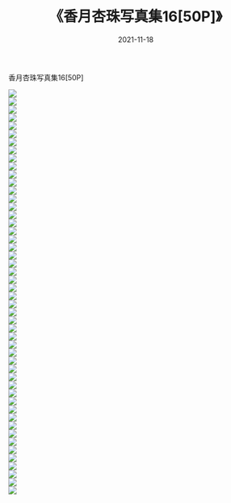 ﻿---
layout: post
title:  《香月杏珠写真集16[50P]》
date:   2021-11-18
img: http://pic.660000.xyz/1:/性感/2021/香月杏珠写真集16[50P]/000.jpg
categories: [美女, 清纯, 唯美]
---

香月杏珠写真集16[50P]

  ![](http://pic.660000.xyz/1:/性感/2021/香月杏珠写真集16[50P]/001.jpg) <br> ![](http://pic.660000.xyz/1:/性感/2021/香月杏珠写真集16[50P]/002.jpg) <br> ![](http://pic.660000.xyz/1:/性感/2021/香月杏珠写真集16[50P]/003.jpg) <br> ![](http://pic.660000.xyz/1:/性感/2021/香月杏珠写真集16[50P]/004.jpg) <br> ![](http://pic.660000.xyz/1:/性感/2021/香月杏珠写真集16[50P]/005.jpg) <br> ![](http://pic.660000.xyz/1:/性感/2021/香月杏珠写真集16[50P]/006.jpg) <br> ![](http://pic.660000.xyz/1:/性感/2021/香月杏珠写真集16[50P]/007.jpg) <br> ![](http://pic.660000.xyz/1:/性感/2021/香月杏珠写真集16[50P]/008.jpg) <br> ![](http://pic.660000.xyz/1:/性感/2021/香月杏珠写真集16[50P]/009.jpg) <br> ![](http://pic.660000.xyz/1:/性感/2021/香月杏珠写真集16[50P]/010.jpg) <br> ![](http://pic.660000.xyz/1:/性感/2021/香月杏珠写真集16[50P]/011.jpg) <br> ![](http://pic.660000.xyz/1:/性感/2021/香月杏珠写真集16[50P]/012.jpg) <br> ![](http://pic.660000.xyz/1:/性感/2021/香月杏珠写真集16[50P]/013.jpg) <br> ![](http://pic.660000.xyz/1:/性感/2021/香月杏珠写真集16[50P]/014.jpg) <br> ![](http://pic.660000.xyz/1:/性感/2021/香月杏珠写真集16[50P]/015.jpg) <br> ![](http://pic.660000.xyz/1:/性感/2021/香月杏珠写真集16[50P]/016.jpg) <br> ![](http://pic.660000.xyz/1:/性感/2021/香月杏珠写真集16[50P]/017.jpg) <br> ![](http://pic.660000.xyz/1:/性感/2021/香月杏珠写真集16[50P]/018.jpg) <br> ![](http://pic.660000.xyz/1:/性感/2021/香月杏珠写真集16[50P]/019.jpg) <br> ![](http://pic.660000.xyz/1:/性感/2021/香月杏珠写真集16[50P]/020.jpg) <br> ![](http://pic.660000.xyz/1:/性感/2021/香月杏珠写真集16[50P]/021.jpg) <br> ![](http://pic.660000.xyz/1:/性感/2021/香月杏珠写真集16[50P]/022.jpg) <br> ![](http://pic.660000.xyz/1:/性感/2021/香月杏珠写真集16[50P]/023.jpg) <br> ![](http://pic.660000.xyz/1:/性感/2021/香月杏珠写真集16[50P]/024.jpg) <br> ![](http://pic.660000.xyz/1:/性感/2021/香月杏珠写真集16[50P]/025.jpg) <br> ![](http://pic.660000.xyz/1:/性感/2021/香月杏珠写真集16[50P]/026.jpg) <br> ![](http://pic.660000.xyz/1:/性感/2021/香月杏珠写真集16[50P]/027.jpg) <br> ![](http://pic.660000.xyz/1:/性感/2021/香月杏珠写真集16[50P]/028.jpg) <br> ![](http://pic.660000.xyz/1:/性感/2021/香月杏珠写真集16[50P]/029.jpg) <br> ![](http://pic.660000.xyz/1:/性感/2021/香月杏珠写真集16[50P]/030.jpg) <br> ![](http://pic.660000.xyz/1:/性感/2021/香月杏珠写真集16[50P]/031.jpg) <br> ![](http://pic.660000.xyz/1:/性感/2021/香月杏珠写真集16[50P]/032.jpg) <br> ![](http://pic.660000.xyz/1:/性感/2021/香月杏珠写真集16[50P]/033.jpg) <br> ![](http://pic.660000.xyz/1:/性感/2021/香月杏珠写真集16[50P]/034.jpg) <br> ![](http://pic.660000.xyz/1:/性感/2021/香月杏珠写真集16[50P]/035.jpg) <br> ![](http://pic.660000.xyz/1:/性感/2021/香月杏珠写真集16[50P]/036.jpg) <br> ![](http://pic.660000.xyz/1:/性感/2021/香月杏珠写真集16[50P]/037.jpg) <br> ![](http://pic.660000.xyz/1:/性感/2021/香月杏珠写真集16[50P]/038.jpg) <br> ![](http://pic.660000.xyz/1:/性感/2021/香月杏珠写真集16[50P]/039.jpg) <br> ![](http://pic.660000.xyz/1:/性感/2021/香月杏珠写真集16[50P]/040.jpg) <br> ![](http://pic.660000.xyz/1:/性感/2021/香月杏珠写真集16[50P]/041.jpg) <br> ![](http://pic.660000.xyz/1:/性感/2021/香月杏珠写真集16[50P]/042.jpg) <br> ![](http://pic.660000.xyz/1:/性感/2021/香月杏珠写真集16[50P]/043.jpg) <br> ![](http://pic.660000.xyz/1:/性感/2021/香月杏珠写真集16[50P]/044.jpg) <br> ![](http://pic.660000.xyz/1:/性感/2021/香月杏珠写真集16[50P]/045.jpg) <br> ![](http://pic.660000.xyz/1:/性感/2021/香月杏珠写真集16[50P]/046.jpg) <br> ![](http://pic.660000.xyz/1:/性感/2021/香月杏珠写真集16[50P]/047.jpg) <br> ![](http://pic.660000.xyz/1:/性感/2021/香月杏珠写真集16[50P]/048.jpg) <br> ![](http://pic.660000.xyz/1:/性感/2021/香月杏珠写真集16[50P]/049.jpg) <br> ![](http://pic.660000.xyz/1:/性感/2021/香月杏珠写真集16[50P]/050.jpg) <br>